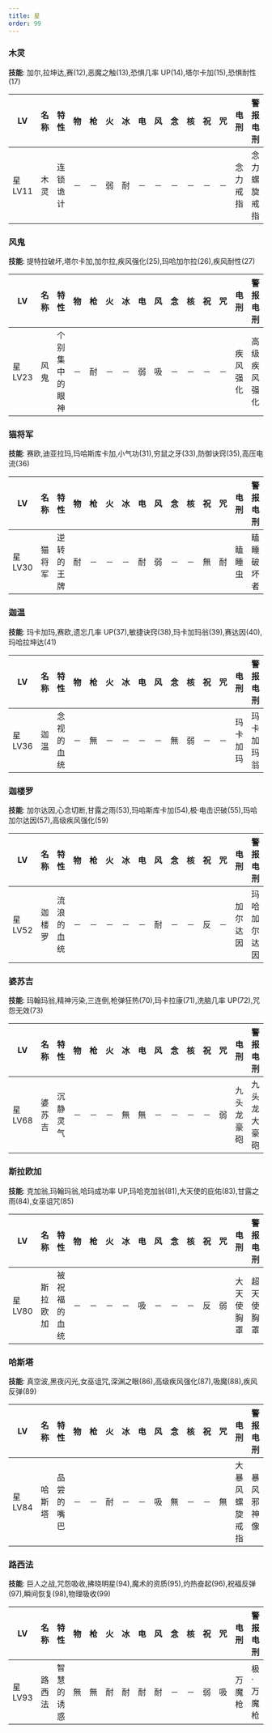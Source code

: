 ```yaml
---
title: 星
order: 99
---
```


### 木灵

**技能**: 加尔,拉坤达,赛(12),恶魔之触(13),恐惧几率 UP(14),塔尔卡加(15),恐惧耐性(17)

| LV      | 名称 | 特性     | 物  | 枪  | 火  | 冰  | 电  | 风  | 念  | 核  | 祝  | 咒  | 电刑     | 警报电刑     | 装备类型 |
| ------- | ---- | -------- | --- | --- | --- | --- | --- | --- | --- | --- | --- | --- | -------- | ------------ | -------- |
| 星 LV11 | 木灵 | 连锁诡计 | －  | －  | 弱  | 耐  | －  | －  | －  | －  | －  | －  | 念力戒指 | 念力螺旋戒指 | 饰品     |

### 风鬼

**技能**: 提特拉破坏,塔尔卡加,加尔拉,疾风强化(25),玛哈加尔拉(26),疾风耐性(27)

| LV      | 名称 | 特性           | 物  | 枪  | 火  | 冰  | 电  | 风  | 念  | 核  | 祝  | 咒  | 电刑     | 警报电刑     | 装备类型 |
| ------- | ---- | -------------- | --- | --- | --- | --- | --- | --- | --- | --- | --- | --- | -------- | ------------ | -------- |
| 星 LV23 | 风鬼 | 个别集中的眼神 | －  | 耐  | －  | －  | 弱  | 吸  | －  | －  | －  | －  | 疾风强化 | 高级疾风强化 | 技能卡   |

### 猫将军

**技能**: 赛欧,迪亚拉玛,玛哈斯库卡加,小气功(31),穷鼠之牙(33),防御诀窍(35),高压电流(36)

| LV      | 名称   | 特性       | 物  | 枪  | 火  | 冰  | 电  | 风  | 念  | 核  | 祝  | 咒  | 电刑   | 警报电刑   | 装备类型 |
| ------- | ------ | ---------- | --- | --- | --- | --- | --- | --- | --- | --- | --- | --- | ------ | ---------- | -------- |
| 星 LV30 | 猫将军 | 逆转的王牌 | 耐  | －  | －  | －  | 耐  | 弱  | －  | －  | 無  | 耐  | 瞌睡虫 | 瞌睡破坏者 | 摩纳远程 |

### 迦温

**技能**: 玛卡加玛,赛欧,遗忘几率 UP(37),敏捷诀窍(38),玛卡加玛翁(39),赛达因(40),玛哈拉坤达(41)

| LV      | 名称 | 特性       | 物  | 枪  | 火  | 冰  | 电  | 风  | 念  | 核  | 祝  | 咒  | 电刑     | 警报电刑   | 装备类型 |
| ------- | ---- | ---------- | --- | --- | --- | --- | --- | --- | --- | --- | --- | --- | -------- | ---------- | -------- |
| 星 LV36 | 迦温 | 念视的血统 | －  | 無  | －  | －  | －  | －  | 無  | 弱  | －  | －  | 玛卡加玛 | 玛卡加玛翁 | 技能卡   |

### 迦楼罗

**技能**: 加尔达因,心念切断,甘露之雨(53),玛哈斯库卡加(54),极·电击识破(55),玛哈加尔达因(57),高级疾风强化(59)

| LV      | 名称   | 特性       | 物  | 枪  | 火  | 冰  | 电  | 风  | 念  | 核  | 祝  | 咒  | 电刑     | 警报电刑     | 装备类型 |
| ------- | ------ | ---------- | --- | --- | --- | --- | --- | --- | --- | --- | --- | --- | -------- | ------------ | -------- |
| 星 LV52 | 迦楼罗 | 流浪的血统 | －  | －  | －  | －  | －  | 耐  | －  | －  | 反  | －  | 加尔达因 | 玛哈加尔达因 | 技能卡   |

### 婆苏吉

**技能**: 玛翰玛翁,精神污染,三连倒,枪弹狂热(70),玛卡拉康(71),洗脑几率 UP(72),咒怨无效(73)

| LV      | 名称   | 特性     | 物  | 枪  | 火  | 冰  | 电  | 风  | 念  | 核  | 祝  | 咒  | 电刑       | 警报电刑     | 装备类型 |
| ------- | ------ | -------- | --- | --- | --- | --- | --- | --- | --- | --- | --- | --- | ---------- | ------------ | -------- |
| 星 LV68 | 婆苏吉 | 沉静灵气 | －  | －  | －  | 無  | 無  | －  | －  | －  | －  | 弱  | 九头龙豪砲 | 九头龙大豪砲 | 祐介远程 |

### 斯拉欧加

**技能**: 克加翁,玛翰玛翁,哈玛成功率 UP,玛哈克加翁(81),大天使的庇佑(83),甘露之雨(84),女巫诅咒(85)

| LV      | 名称     | 特性         | 物  | 枪  | 火  | 冰  | 电  | 风  | 念  | 核  | 祝  | 咒  | 电刑       | 警报电刑   | 装备类型 |
| ------- | -------- | ------------ | --- | --- | --- | --- | --- | --- | --- | --- | --- | --- | ---------- | ---------- | -------- |
| 星 LV80 | 斯拉欧加 | 被祝福的血统 | －  | －  | －  | －  | 吸  | －  | －  | －  | 反  | 弱  | 大天使胸罩 | 超天使胸罩 | 女性防具 |

### 哈斯塔

**技能**: 真空波,黑夜闪光,女巫诅咒,深渊之眼(86),高级疾风强化(87),吸魔(88),疾风反弹(89)

| LV      | 名称   | 特性       | 物  | 枪  | 火  | 冰  | 电  | 风  | 念  | 核  | 祝  | 咒  | 电刑           | 警报电刑   | 装备类型 |
| ------- | ------ | ---------- | --- | --- | --- | --- | --- | --- | --- | --- | --- | --- | -------------- | ---------- | -------- |
| 星 LV84 | 哈斯塔 | 品尝的嘴巴 | －  | －  | 耐  | －  | －  | 吸  | 無  | －  | －  | 無  | 大暴风螺旋戒指 | 暴风邪神像 | 饰品     |

### 路西法

**技能**: 巨人之战,咒怨吸收,拂晓明星(94),魔术的资质(95),灼热奋起(96),祝福反弹(97),瞬间恢复(98),物理吸收(99)

| LV      | 名称   | 特性       | 物  | 枪  | 火  | 冰  | 电  | 风  | 念  | 核  | 祝  | 咒  | 电刑   | 警报电刑  | 装备类型 |
| ------- | ------ | ---------- | --- | --- | --- | --- | --- | --- | --- | --- | --- | --- | ------ | --------- | -------- |
| 星 LV93 | 路西法 | 智慧的诱惑 | 無  | 無  | 耐  | 耐  | 耐  | 耐  | －  | －  | 弱  | 吸  | 万魔枪 | 极·万魔枪 | 男主远程 |
